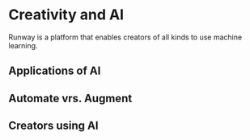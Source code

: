 # Creativity and AI

Runway is a platform that enables creators of all kinds to use machine learning.

## Applications of AI
## Automate vrs. Augment
## Creators using AI
